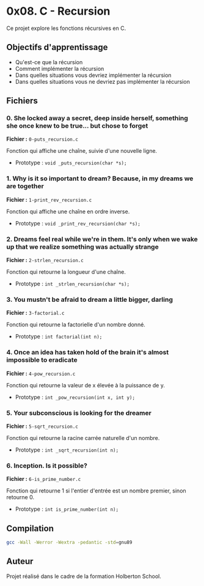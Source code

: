 # 0x08. C - Recursion

Ce projet explore les fonctions récursives en C.

## Objectifs d'apprentissage

- Qu'est-ce que la récursion
- Comment implémenter la récursion
- Dans quelles situations vous devriez implémenter la récursion
- Dans quelles situations vous ne devriez pas implémenter la récursion

## Fichiers

### 0. She locked away a secret, deep inside herself, something she once knew to be true... but chose to forget
**Fichier :** `0-puts_recursion.c`

Fonction qui affiche une chaîne, suivie d'une nouvelle ligne.
- Prototype : `void _puts_recursion(char *s);`

### 1. Why is it so important to dream? Because, in my dreams we are together
**Fichier :** `1-print_rev_recursion.c`

Fonction qui affiche une chaîne en ordre inverse.
- Prototype : `void _print_rev_recursion(char *s);`

### 2. Dreams feel real while we're in them. It's only when we wake up that we realize something was actually strange
**Fichier :** `2-strlen_recursion.c`

Fonction qui retourne la longueur d'une chaîne.
- Prototype : `int _strlen_recursion(char *s);`

### 3. You mustn't be afraid to dream a little bigger, darling
**Fichier :** `3-factorial.c`

Fonction qui retourne la factorielle d'un nombre donné.
- Prototype : `int factorial(int n);`

### 4. Once an idea has taken hold of the brain it's almost impossible to eradicate
**Fichier :** `4-pow_recursion.c`

Fonction qui retourne la valeur de x élevée à la puissance de y.
- Prototype : `int _pow_recursion(int x, int y);`

### 5. Your subconscious is looking for the dreamer
**Fichier :** `5-sqrt_recursion.c`

Fonction qui retourne la racine carrée naturelle d'un nombre.
- Prototype : `int _sqrt_recursion(int n);`

### 6. Inception. Is it possible?
**Fichier :** `6-is_prime_number.c`

Fonction qui retourne 1 si l'entier d'entrée est un nombre premier, sinon retourne 0.
- Prototype : `int is_prime_number(int n);`

## Compilation

```bash
gcc -Wall -Werror -Wextra -pedantic -std=gnu89
```

## Auteur

Projet réalisé dans le cadre de la formation Holberton School.
